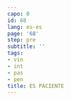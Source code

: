 ```yaml
---
capo: 0
id: 68
lang: es-es
page: '68'
step: pre
subtitle: ''
tags:
- vin
- int
- pas
- pen
title: ES PACIENTE
---
```

